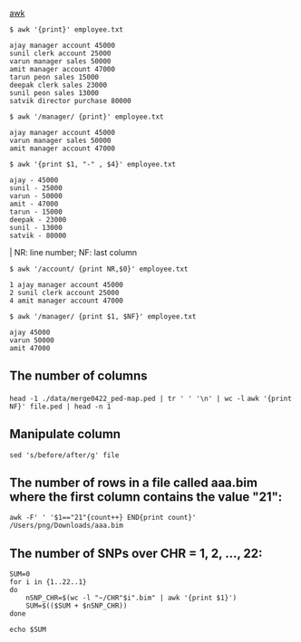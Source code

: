 

[awk](https://www.geeksforgeeks.org/awk-command-unixlinux-examples/)



```
$ awk '{print}' employee.txt

ajay manager account 45000
sunil clerk account 25000
varun manager sales 50000
amit manager account 47000
tarun peon sales 15000
deepak clerk sales 23000
sunil peon sales 13000
satvik director purchase 80000 
```

```
$ awk '/manager/ {print}' employee.txt 

ajay manager account 45000
varun manager sales 50000
amit manager account 47000
```

```
$ awk '{print $1, "-" , $4}' employee.txt

ajay - 45000
sunil - 25000
varun - 50000
amit - 47000
tarun - 15000
deepak - 23000
sunil - 13000
satvik - 80000
```


| NR: line number; NF: last column

```
$ awk '/account/ {print NR,$0}' employee.txt

1 ajay manager account 45000
2 sunil clerk account 25000
4 amit manager account 47000
```

```
$ awk '/manager/ {print $1, $NF}' employee.txt

ajay 45000
varun 50000
amit 47000
```






## The number of columns

``` head -1 ./data/merge0422_ped-map.ped | tr ' ' '\n' | wc -l ```
``` awk '{print NF}' file.ped | head -n 1 ```



## Manipulate column

``` sed 's/before/after/g' file ```



## The number of rows in a file called aaa.bim where the first column contains the value "21":

``` awk -F' ' '$1=="21"{count++} END{print count}' /Users/png/Downloads/aaa.bim ```



## The number of SNPs over CHR = 1, 2, ..., 22:
```
SUM=0
for i in {1..22..1}
do
    nSNP_CHR=$(wc -l "~/CHR"$i".bim" | awk '{print $1}')
    SUM=$(($SUM + $nSNP_CHR))
done

echo $SUM
```
